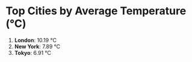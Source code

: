 # Top Cities by Average Temperature (°C)

1. **London**: 10.19 °C
2. **New York**: 7.89 °C
3. **Tokyo**: 6.91 °C